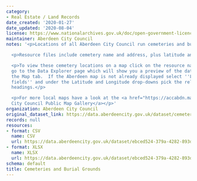 ```yaml
---
category:
- Real Estate / Land Records
date_created: '2020-01-27'
date_updated: '2020-08-04'
license: https://www.nationalarchives.gov.uk/doc/open-government-licence/version/3/
maintainer: Aberdeen City Council
notes: '<p>Locations of all Aberdeen City Council run cemeteries and burial grounds.</p>

  <p>Resource files include cemetery name and address, plus latitude and longitude.</p>

  <p>To view these cemetery locations on a map click on the resource name below to
  go to the Data Explorer page which will show you a preview of the data.  Click on
  the Map tab.  If the Aberdeen map is not already displayed select ''Latitude / Longitude
  fields'' and under the Latitude and Longitude drop-downs pick the relevant column
  headings.</p>

  <p>For more local maps have a look at the <a href="https://accabdn.maps.arcgis.com/apps/MinimalGallery/index.html?appid=ef2d388404864ef9955640d5b7efb9b5">Aberdeen
  City Council Public Map Gallery</a></p>'
organization: Aberdeen City Council
original_dataset_link: https://data.aberdeencity.gov.uk/dataset/cemeteries
records: null
resources:
- format: CSV
  name: CSV
  url: https://data.aberdeencity.gov.uk/dataset/ebced524-379a-4282-893d-e3bff180ddd8/resource/eb210854-f99e-450f-863d-b0c6a332a174/download/cemeterylocations_csv.csv
- format: XLSX
  name: XLSX
  url: https://data.aberdeencity.gov.uk/dataset/ebced524-379a-4282-893d-e3bff180ddd8/resource/3ed677ce-c456-4df5-b4f5-1ee30fce5921/download/cemeterylocations_spreadsheet.xlsx
schema: default
title: Cemeteries and Burial Grounds
---
```

